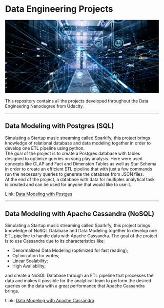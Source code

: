 # Data Engineering Projects
![image](/images/opening.png)

This repository contains all the projects developed throughout the Data Engineering Nanodegree from Udacity.

---
## Data Modeling with Postgres (SQL)
Simulating a Startup music streaming called Sparkify, this project brings knowledge of relational database and data modeling together in order to develop one ETL pipeline using python.   
The goal of the project is to create a Postgres database with tables designed to optimize queries on song play analysis. Here were used concepts like OLAP and Fact and Dimension Tables as well as Star Schema in order to create an efficient ETL pipeline that with just a few commands run the necessary queries to generate the database from JSON files.   
At the end of the project, a database with data for multiples analytical task is created and can be used for anyone that would like to use it.    

Link: [Data Modeling with Postges](https://github.com/PedroHCouto/Projects-Udacity-Data-Engineering-Nanodegree/tree/master/1_Data_Modeling_with_Postgres)

---
## Data Modeling with Apache Cassandra (NoSQL)
Simulating a Startup music streaming called Sparkify, this project brings knowledge of NoSQL Database and Data Modeling together to develop one ETL pipeline to handle data with Apache Cassandra. 
The goal of the project is to use Cassandra due to its characteristics like:
- Denormalized Data Modeling (optimized for fast reading);
- Optimization for writes;
- Linear Scalability;
- High Availability;  

and create a NoSQL Database through an ETL pipeline that processes the data and makes it possible for the analytical team to perform the desired queries on the data with a great performance that Apache Cassandra brings.

Link: [Data Modeling with Apache Cassandra](https://github.com/PedroHCouto/Projects-Udacity-Data-Engineering-Nanodegree/tree/master/2_Data_Modeling_with_Apache_Cassandra)
